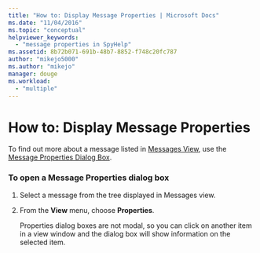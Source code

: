 ```yaml
---
title: "How to: Display Message Properties | Microsoft Docs"
ms.date: "11/04/2016"
ms.topic: "conceptual"
helpviewer_keywords: 
  - "message properties in SpyHelp"
ms.assetid: 8b72b071-691b-48b7-8852-f748c20fc787
author: "mikejo5000"
ms.author: "mikejo"
manager: douge
ms.workload: 
  - "multiple"
---
```

# How to: Display Message Properties
To find out more about a message listed in [Messages View](../debugger/messages-view.md), use the [Message Properties Dialog Box](../debugger/message-properties-dialog-box.md).  
  
### To open a Message Properties dialog box  
  
1. Select a message from the tree displayed in Messages view.  
  
2. From the **View** menu, choose **Properties**.  
  
   Properties dialog boxes are not modal, so you can click on another item in a view window and the dialog box will show information on the selected item.